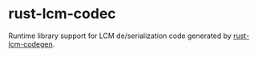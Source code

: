 # rust-lcm-codec

Runtime library support for LCM de/serialization code generated by
[rust-lcm-codegen](../rust-lcm-codegen).